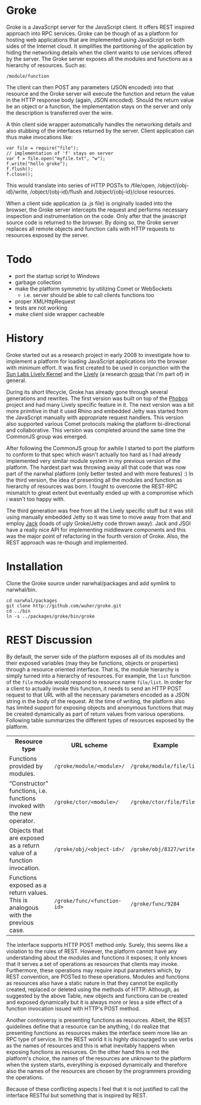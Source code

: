 Groke
=====

Groke is a JavaScript server for the JavaScript client. It offers REST
inspired approach into RPC services. Groke can be though of as a
platform for hosting web applications that are implemented using
JavaScript on both sides of the Internet cloud. It simplifies the
partitioning of the application by hiding the networking details when
the client wants to use services offered by the server. The Groke
server exposes all the modules and functions as a hierarchy of
resources. Such as:

    /module/function

The client can then POST any parameters (JSON encoded) into that
resource and the Groke server will execute the function and return the
value in the HTTP response body (again, JSON encoded). Should the
return value be an object or a function, the implementation stays on
the server and only the description is transferred over the wire.

A thin client side wrapper automatically handles the networking
details and also stubbing of the interfaces returned by the
server. Client application can thus make invocations like:

    var file = require("file");
    // implementation of 'f' stays on server
    var f = file.open("myfile.txt", "w");
    f.write("hello groke");
    f.flush();
    f.close();

This would translate into series of HTTP POSTs to /file/open,
/object/{obj-id}/write, /object/{obj-id}/flush and
/object/{obj-id}/close resources.

When a client side application (a .js file) is originally loaded into
the browser, the Groke server intercepts the request and performs
necessary inspection and instrumentation on the code. Only after that
the javascript source code is returned to the browser. By doing so,
the Groke server replaces all remote objects and function calls with
HTTP requests to resources exposed by the server.



Todo
====

- port the startup script to Windows
- garbage collection
- make the platform symmetric by utilizing Comet or WebSockets
    - i.e. server should be able to call clients functions too
- proper XMLHttpRequest
- tests are not working
- make client side wrapper cacheable



History
=======

Groke started out as a research project in early 2008 to investigate
how to implement a platform for loading JavaScript applications into
the browser with minimum effort. It was first created to be used in
conjunction with the [Sun Labs Lively Kernel][1] and the [Lively][2]
(a research [group][3] that i'm part of) in general.

During its short lifecycle, Groke has already gone through several
generations and rewrites. The first version was built on top of the
[Phobos][4] project and had many Lively specific feature in it. The
next version was a bit more primitive in that it used Rhino and
embedded Jetty was started from the JavaScript manually with
appropriate request handlers. This version also supported various
Comet protocols making the platform bi-directional and collaborative.
This version was completed around the same time the CommonJS group was
emerged.

After following the CommonJS group for awhile I started to port the
platform to conform to that spec which wasn't actually too hard as I
had already implemented very similar module system in my previous
version of the platform. The hardest part was throwing away all that
code that was now part of the narwhal platform (only better tested and
with more features) :) In the third version, the idea of presenting
all the modules and function as hierarchy of resources was born. I
fought to overcome the REST-RPC mismatch to great extent but
eventually ended up with a compromise which i wasn't too happy
with.

The third generation was free from all the Lively specific stuff but
it was still using manually embedded Jetty so it was time to move away
from that and employ [Jack][5] (loads of ugly Groke/Jetty code thrown
away). Jack and JSGI have a really nice API for implementing
middleware components and this was the major point of refactoring in
the fourth version of Groke. Also, the REST approach was re-though and
implemented.



Installation
============

Clone the Groke source under narwhal/packages and add symlink to
narwhal/bin.

    cd narwhal/packages
    git clone http://github.com/wuher/groke.git
    cd ../bin
    ln -s ../packages/groke/bin/groke



REST Discussion
===============

By default, the server side of the platform exposes all of its modules
and their exposed variables (may they be functions, objects or
properties) through a resource oriented interface. That is, the module
hierarchy is simply turned into a hierarchy of resources. For example,
the `list` function of the `file` module would respond
to resource name `file/list`. In order for a client to
actually invoke this function, it needs to send an HTTP POST request
to that URL with all the necessary parameters encoded as a JSON string
in the body of the request. At the time of writing, the platform also
has limited support for exposing objects and anonymous functions that
may be created dynamically as part of return values from various
operations. Following table summarizes the different types of
resources exposed by the platform.


<table>
  <tr>
    <th>
      Resource type
    </th>
    <th>
      URL scheme
    </th>
    <th>
      Example
    </th>
  </tr>
  <tr>
    <td>
       Functions provided by modules.
    </td>
    <td>
       <code>/groke/module/&lt;module&gt;/<function></code>
    </td>
    <td>
       <code>/groke/module/file/list</code>
    </td>
  </tr>
  <tr>
    <td>
      “Constructor” functions, i.e. functions invoked with the new operator.
    </td>
    <td>
      <code>/groke/ctor/&lt;module&gt;/<function></code>
    </td>
    <td>
      <code>/groke/ctor/file/File</code>
    </td>
  </tr>
  <tr>
    <td>
      Objects that are exposed as a return value of a function invocation.
    </td>
    <td>
      <code>/groke/obj/&lt;object-id&gt;/<property></code>
    </td>
    <td>
      <code>/groke/obj/8327/write</code>
    </td>
  </tr>
  <tr>
    <td>
      Functions exposed as a return values. 
      This is analogous with the previous case.
    </td>
    <td>
      <code>/groke/func/&lt;function-id&gt;</code>
    </td>
    <td>
      <code>/groke/func/9284</code>
    </td>
  </tr>
</table>



The interface supports HTTP POST method only. Surely, this seems like
a violation to the rules of REST. However, the platform cannot have
any understanding about the modules and functions it exposes; it only
knows that it serves a set of operations as resources that clients may
invoke. Furthermore, these operations may require input parameters
which, by REST convention, are POSTed to these operations. Modules and
functions as resources also have a static nature in that they cannot
be explicitly created, replaced or deleted using the methods of
HTTP. Although, as suggested by the above Table, new objects and
functions can be created and exposed dynamically but it is always more
or less a side effect of a function invocation issued with HTTP's POST
method.

Another controversy is presenting functions as resources. Albeit, the
REST guidelines define that a resource can be anything, I do realize
that presenting functions as resources makes the interface seem more
like an RPC type of service. In the REST world it is highly
discouraged to use verbs as the names of resources and this is what
inevitably happens when exposing functions as resources. On the other
hand this is not the platform's choice, the names of the resources are
unknown to the platform when the system starts, everything is exposed
dynamically and therefore also the names of the resources are chosen
by the programmers providing the operations.

Because of these conflicting aspects I feel that it is not justified
to call the interface RESTful but something that is inspired by REST.



[1]:http://labs.oracle.com/projects/lively/
[2]:http://lively.cs.tut.fi/
[3]:http://lively.cs.tut.fi/people.html
[4]:https://phobos.dev.java.net/
[5]:http://github.com/280north/jack
